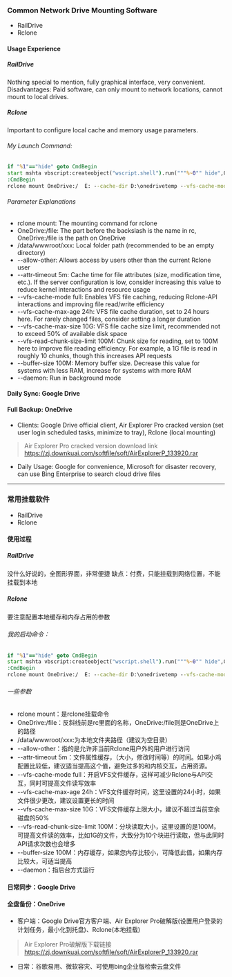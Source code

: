 ### Common Network Drive Mounting Software

- RailDrive
- Rclone

#### Usage Experience

##### RailDrive
Nothing special to mention, fully graphical interface, very convenient.
Disadvantages: Paid software, can only mount to network locations, cannot mount to local drives.

##### Rclone
Important to configure local cache and memory usage parameters.

###### My Launch Command:

```bat
if "%1"=="hide" goto CmdBegin
start mshta vbscript:createobject("wscript.shell").run("""%~0"" hide",0)(window.close)&&exit
:CmdBegin
rclone mount OneDrive:/  E: --cache-dir D:\onedrivetemp --vfs-cache-mode full --vfs-cache-max-age 5m --vfs-cache-max-size 1G  --vfs-read-chunk-size-limit 100M --buffer-size 1000M --vfs-cache-mode writes &
```

###### Parameter Explanations

- rclone mount: The mounting command for rclone
- OneDrive:/file: The part before the backslash is the name in rc, OneDrive:/file is the path on OneDrive
- /data/wwwroot/xxx: Local folder path (recommended to be an empty directory)
- --allow-other: Allows access by users other than the current Rclone user
- --attr-timeout 5m: Cache time for file attributes (size, modification time, etc.). If the server configuration is low, consider increasing this value to reduce kernel interactions and resource usage
- --vfs-cache-mode full: Enables VFS file caching, reducing Rclone-API interactions and improving file read/write efficiency
- --vfs-cache-max-age 24h: VFS file cache duration, set to 24 hours here. For rarely changed files, consider setting a longer duration
- --vfs-cache-max-size 10G: VFS file cache size limit, recommended not to exceed 50% of available disk space
- --vfs-read-chunk-size-limit 100M: Chunk size for reading, set to 100M here to improve file reading efficiency. For example, a 1G file is read in roughly 10 chunks, though this increases API requests
- --buffer-size 100M: Memory buffer size. Decrease this value for systems with less RAM, increase for systems with more RAM
- --daemon: Run in background mode

#### Daily Sync: Google Drive

#### Full Backup: OneDrive
- Clients: Google Drive official client, Air Explorer Pro cracked version (set user login scheduled tasks, minimize to tray), Rclone (local mounting)
> Air Explorer Pro cracked version download link
> https://zj.downkuai.com/softfile/soft/AirExplorerP_133920.rar

- Daily Usage: Google for convenience, Microsoft for disaster recovery, can use Bing Enterprise to search cloud drive files

---

### 常用挂载软件

- RailDrive
- Rclone

#### 使用过程

##### RailDrive
没什么好说的，全图形界面，非常便捷
缺点：付费，只能挂载到网络位置，不能挂载到本地

##### Rclone
要注意配置本地缓存和内存占用的参数

###### 我的启动命令：

```bat
if "%1"=="hide" goto CmdBegin
start mshta vbscript:createobject("wscript.shell").run("""%~0"" hide",0)(window.close)&&exit
:CmdBegin
rclone mount OneDrive:/  E: --cache-dir D:\onedrivetemp --vfs-cache-mode full --vfs-cache-max-age 5m --vfs-cache-max-size 1G  --vfs-read-chunk-size-limit 100M --buffer-size 1000M --vfs-cache-mode writes &
```

###### 一些参数

- rclone mount：是rclone挂载命令
- OneDrive:/file：反斜线前是rc里面的名称，OneDrive:/file则是OneDrive上的路径
- /data/wwwroot/xxx:为本地文件夹路径（建议为空目录）
- --allow-other：指的是允许非当前Rclone用户外的用户进行访问
- --attr-timeout 5m：文件属性缓存，（大小，修改时间等）的时间。如果小鸡配置比较低，建议适当提高这个值，避免过多的和内核交互，占用资源。
- --vfs-cache-mode full：开启VFS文件缓存，这样可减少Rclone与API交互，同时可提高文件读写效率
- --vfs-cache-max-age 24h：VFS文件缓存时间，这里设置的24小时，如果文件很少更改，建议设置更长的时间
- --vfs-cache-max-size 10G：VFS文件缓存上限大小，建议不超过当前空余磁盘的50%
- --vfs-read-chunk-size-limit 100M：分块读取大小，这里设置的是100M，可提高文件读的效率，比如1G的文件，大致分为10个块进行读取，但与此同时API请求次数也会增多
- --buffer-size 100M：内存缓存，如果您内存比较小，可降低此值，如果内存比较大，可适当提高
- --daemon：指后台方式运行
  
#### 日常同步：Google Drive

#### 全盘备份：OneDrive
- 客户端：Google Drive官方客户端、Air Explorer Pro破解版(设置用户登录的计划任务，最小化到托盘)、Rclone(本地挂载)
> Air Explorer Pro破解版下载链接
> https://zj.downkuai.com/softfile/soft/AirExplorerP_133920.rar

- 日常：谷歌易用、微软容灾、可使用bing企业版检索云盘文件
